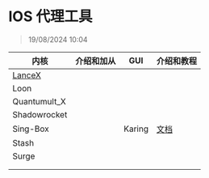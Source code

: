 # IOS 代理工具
> 19/08/2024 10:04

| 内核                                          | 介绍和加从 | GUI    | 介绍和教程                     |
| ------------------------------------------- | ----- | ------ | ------------------------- |
| [LanceX](https://shadowboat.app/lancexapp/) |       |        |                           |
| Loon                                        |       |        |                           |
| Quantumult_X                                |       |        |                           |
| Shadowrocket                                |       |        |                           |
| Sing-Box                                    |       | Karing | [文档](https://karing.app/) |
| Stash                                       |       |        |                           |
| Surge                                       |       |        |                           |
|                                             |       |        |                           |
|                                             |       |        |                           |
